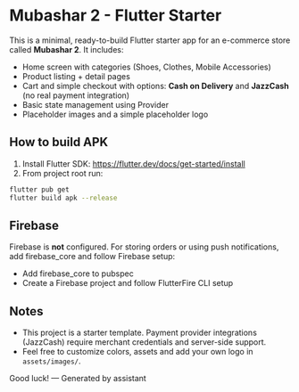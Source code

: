 # Mubashar 2 - Flutter Starter

This is a minimal, ready-to-build Flutter starter app for an e-commerce store called **Mubashar 2**.
It includes:
- Home screen with categories (Shoes, Clothes, Mobile Accessories)
- Product listing + detail pages
- Cart and simple checkout with options: **Cash on Delivery** and **JazzCash** (no real payment integration)
- Basic state management using Provider
- Placeholder images and a simple placeholder logo

## How to build APK

1. Install Flutter SDK: https://flutter.dev/docs/get-started/install  
2. From project root run:
```bash
flutter pub get
flutter build apk --release
```

## Firebase

Firebase is **not** configured. For storing orders or using push notifications, add firebase_core and follow Firebase setup:
- Add firebase_core to pubspec
- Create a Firebase project and follow FlutterFire CLI setup

## Notes

- This project is a starter template. Payment provider integrations (JazzCash) require merchant credentials and server-side support.
- Feel free to customize colors, assets and add your own logo in `assets/images/`.

Good luck! — Generated by assistant
